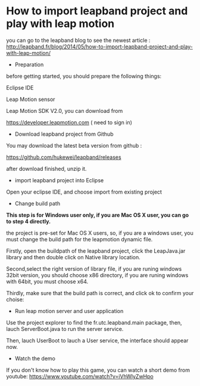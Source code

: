 How to import leapband project and play with leap motion
==================
you can go to the leapband blog to see the newest article :
http://leapband.fr/blog/2014/05/how-to-import-leapband-project-and-play-with-leap-motion/

* Preparation 

before getting started, you should prepare the following things:

Eclipse IDE

Leap Motion sensor

Leap Motion SDK V2.0, you can download from  

https://developer.leapmotion.com ( need to sign in)

* Download leapband project from Github

You may download the latest beta version from github :

https://github.com/hukewei/leapband/releases 

after download finished, unzip it.

* import leapband project into Eclipse

Open your eclipse IDE, and choose import from existing project

* Change build path

**This step is for Windows user only, if you are Mac OS X user, you can go to step 4 directly.**

the project is pre-set for Mac OS X users, so, if you are a windows user, you must change the build path for the leapmotion dynamic file.

Firstly, open the buildpath of the leapband project, click the LeapJava.jar library and then double click on Native library location.

Second,select the right version of library file, if you are runing windows 32bit version, you should choose x86 directory, if you are runing windows with 64bit, you must choose x64.

Thirdly, make sure that the build path is correct, and click ok to confirm your choise:

* Run leap motion server and user application

Use the project explorer to find the fr.utc.leapband.main package, then, lauch ServerBoot.java to run the server service.

Then, lauch UserBoot to lauch a User service, the interface should appear now.

* Watch the demo

If you don't know how to play this game, you can watch a short demo from youtube:
https://www.youtube.com/watch?v=iVhWlyZwHpo
